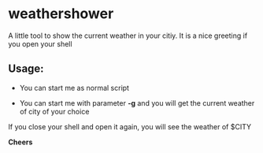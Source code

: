 # weathershower
A little tool to show the current weather in your citiy. It is a nice greeting if you open your shell

## Usage:

- You can start me as normal script

- You can start me with parameter **-g** and you will get the current weather of city of your choice 

If you close your shell and open it again, you will see the weather of $CITY

**Cheers**
